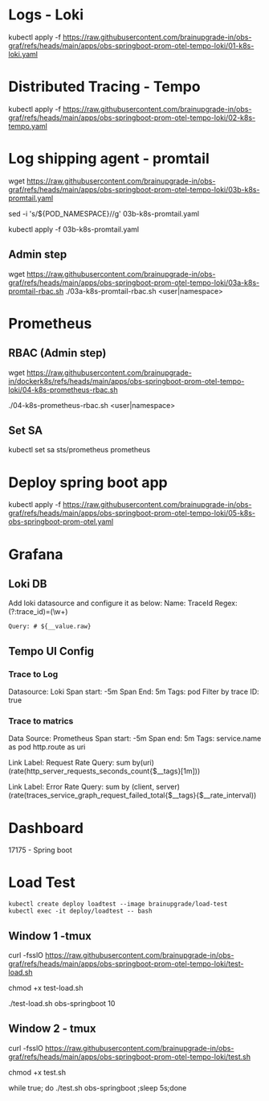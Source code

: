 # Logs - Loki
kubectl apply -f https://raw.githubusercontent.com/brainupgrade-in/obs-graf/refs/heads/main/apps/obs-springboot-prom-otel-tempo-loki/01-k8s-loki.yaml

# Distributed Tracing - Tempo
kubectl apply -f https://raw.githubusercontent.com/brainupgrade-in/obs-graf/refs/heads/main/apps/obs-springboot-prom-otel-tempo-loki/02-k8s-tempo.yaml

# Log shipping agent - promtail
wget https://raw.githubusercontent.com/brainupgrade-in/obs-graf/refs/heads/main/apps/obs-springboot-prom-otel-tempo-loki/03b-k8s-promtail.yaml

sed -i 's/\${POD_NAMESPACE}/<user>/g' 03b-k8s-promtail.yaml

kubectl apply -f 03b-k8s-promtail.yaml
## Admin step
wget https://raw.githubusercontent.com/brainupgrade-in/obs-graf/refs/heads/main/apps/obs-springboot-prom-otel-tempo-loki/03a-k8s-promtail-rbac.sh
./03a-k8s-promtail-rbac.sh <user|namespace>

# Prometheus 
## RBAC (Admin step)
wget https://raw.githubusercontent.com/brainupgrade-in/dockerk8s/refs/heads/main/apps/obs-springboot-prom-otel-tempo-loki/04-k8s-prometheus-rbac.sh

./04-k8s-prometheus-rbac.sh <user|namespace>
## Set SA 
kubectl set sa sts/prometheus prometheus

# Deploy spring boot app
kubectl apply -f https://raw.githubusercontent.com/brainupgrade-in/obs-graf/refs/heads/main/apps/obs-springboot-prom-otel-tempo-loki/05-k8s-obs-springboot-prom-otel.yaml

# Grafana
## Loki DB
Add loki datasource and configure it as below:
    Name: TraceId Regex: (?:trace_id)=(\w+) 
    
    
    Query: # ${__value.raw}
## Tempo UI Config
### Trace to Log 
Datasource: Loki
Span start: -5m
Span End: 5m
Tags: pod
Filter by trace ID: true    
### Trace to matrics
Data Source: Prometheus
Span start: -5m
Span end: 5m
Tags:  service.name as pod  http.route as uri

Link Label: Request Rate  Query: sum by(uri)(rate(http_server_requests_seconds_count{$__tags}[1m]))

Link Label: Error Rate  Query: sum by (client, server)(rate(traces_service_graph_request_failed_total{$__tags}{$__rate_interval))

# Dashboard
17175 - Spring boot

# Load Test
    kubectl create deploy loadtest --image brainupgrade/load-test
    kubectl exec -it deploy/loadtest -- bash
## Window 1 -tmux 
curl -fsslO https://raw.githubusercontent.com/brainupgrade-in/obs-graf/refs/heads/main/apps/obs-springboot-prom-otel-tempo-loki/test-load.sh

chmod +x test-load.sh

./test-load.sh obs-springboot 10
## Window 2 - tmux    
curl -fsslO https://raw.githubusercontent.com/brainupgrade-in/obs-graf/refs/heads/main/apps/obs-springboot-prom-otel-tempo-loki/test.sh

chmod +x test.sh

while true; do ./test.sh obs-springboot ;sleep 5s;done